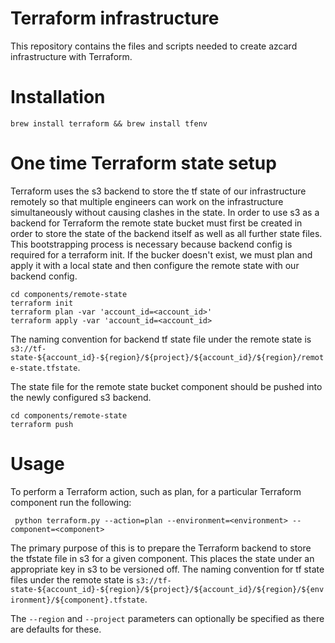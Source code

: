 # Terraform infrastructure
This repository contains the files and scripts needed to create azcard infrastructure with Terraform.

# Installation

```
brew install terraform && brew install tfenv
```

# One time Terraform state setup
Terraform uses the s3 backend to store the tf state of our infrastructure remotely so that multiple engineers can work on the infrastructure simultaneously without causing clashes in the state. In order to use s3 as a backend for Terraform the remote state bucket must first be created in order to store the state of the backend itself as well as all further state files. This bootstrapping process is necessary because backend config is required for a terraform init. If the bucker doesn't exist, we must plan and apply it with a local state and then configure the remote state with our backend config.

```
cd components/remote-state
terraform init
terraform plan -var 'account_id=<account_id>'
terraform apply -var 'account_id=<account_id>
```

 The naming convention for backend tf state file under the remote state is `s3://tf-state-${account_id}-${region}/${project}/${account_id}/${region}/remote-state.tfstate`.

The state file for the remote state bucket component should be pushed into the newly configured s3 backend.
```
cd components/remote-state
terraform push
```

# Usage

To perform a Terraform action, such as plan, for a particular Terraform component run the following:
```
 python terraform.py --action=plan --environment=<environment> --component=<component>
```
The primary purpose of this is to prepare the Terraform backend to store the tfstate file in s3 for a given component. This places the state under an appropriate key in s3 to be versioned off. 
The naming convention for tf state files under the remote state is `s3://tf-state-${account_id}-${region}/${project}/${account_id}/${region}/${environment}/${component}.tfstate`.

The `--region` and `--project` parameters can optionally be specified as there are defaults for these. 
